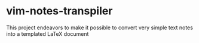 # vim-notes-transpiler
This project endeavors to make it possible to convert very simple text notes into a templated LaTeX document
